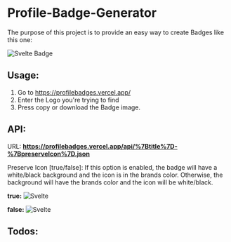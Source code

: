 # Profile-Badge-Generator

The purpose of this project is to provide an easy way to create Badges like this one: 

![Svelte Badge](https://img.shields.io/badge/Svelte-FF3E00?style=for-the-badge&logo=Svelte&logoColor=FFFFFF)

## Usage: 

1. Go to https://profilebadges.vercel.app/
2. Enter the Logo you're trying to find
3. Press copy or download the Badge image.

## API:

URL: **https://profilebadges.vercel.app/api/%7Btitle%7D-%7BpreserveIcon%7D.json**

Preserve Icon [true/false]: If this option is enabled, the badge will have a white/black background and the icon is in the brands color. Otherwise, the background will have the brands color and the icon will be white/black.

**true:** ![Svelte](https://img.shields.io/badge/Svelte-FFFFFF?style=for-the-badge&logo=Svelte&logoColor=FF3E00)

**false:** ![Svelte](https://img.shields.io/badge/Svelte-FF3E00?style=for-the-badge&logo=Svelte&logoColor=FFFFFF)

## Todos: